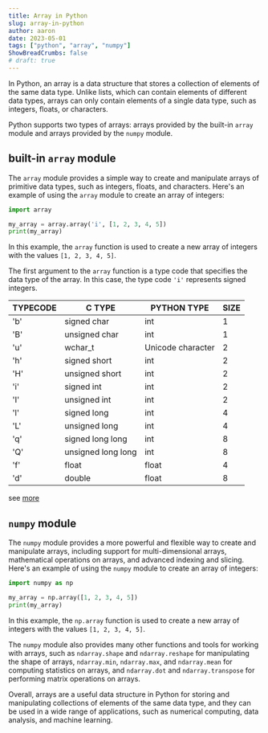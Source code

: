 ```yaml
---
title: Array in Python
slug: array-in-python
author: aaron
date: 2023-05-01
tags: ["python", "array", "numpy"]
ShowBreadCrumbs: false
# draft: true
---
```


In Python, an array is a data structure that stores a collection of elements of the same data type. Unlike lists, which can contain elements of different data types, arrays can only contain elements of a single data type, such as integers, floats, or characters.

Python supports two types of arrays: arrays provided by the built-in `array` module and arrays provided by the `numpy` module.

## built-in `array` module

The `array` module provides a simple way to create and manipulate arrays of primitive data types, such as integers, floats, and characters. Here's an example of using the `array` module to create an array of integers:

```python
import array

my_array = array.array('i', [1, 2, 3, 4, 5])
print(my_array)
```

In this example, the `array` function is used to create a new array of integers with the values `[1, 2, 3, 4, 5]`.

The first argument to the `array` function is a type code that specifies the data type of the array. In this case, the type code `'i'` represents signed integers.

|TYPECODE|C TYPE|PYTHON TYPE|SIZE|
|--|--|--|--|
|'b'|signed char|int|1|
|'B'|unsigned char|int|1|
|'u'|wchar_t|Unicode character|2|
|'h'|signed short|int|2|
|'H'|unsigned short|int|2|
|'i'|signed int|int|2|
|'I'|unsigned int|int|2|
|'l'|signed long|int|4|
|'L'|unsigned long|int|4|
|'q'|signed long long|int|8|
|'Q'|unsigned long long|int|8|
|'f'|float|float|4|
|'d'|double|float|8|

see [more](https://docs.python.org/3/library/array.html)

## `numpy` module

The `numpy` module provides a more powerful and flexible way to create and manipulate arrays, including support for multi-dimensional arrays, mathematical operations on arrays, and advanced indexing and slicing. Here's an example of using the `numpy` module to create an array of integers:

```python
import numpy as np

my_array = np.array([1, 2, 3, 4, 5])
print(my_array)
```

In this example, the `np.array` function is used to create a new array of integers with the values `[1, 2, 3, 4, 5]`.

The `numpy` module also provides many other functions and tools for working with arrays, such as `ndarray.shape` and `ndarray.reshape` for manipulating the shape of arrays, `ndarray.min`, `ndarray.max`, and `ndarray.mean` for computing statistics on arrays, and `ndarray.dot` and `ndarray.transpose` for performing matrix operations on arrays.

Overall, arrays are a useful data structure in Python for storing and manipulating collections of elements of the same data type, and they can be used in a wide range of applications, such as numerical computing, data analysis, and machine learning.
